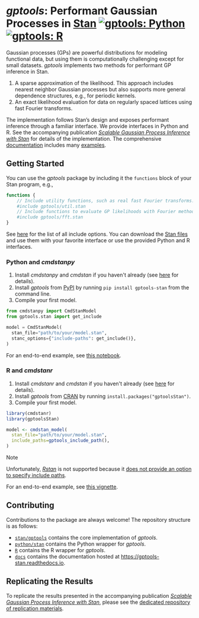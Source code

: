 # *gptools*: Performant Gaussian Processes in [Stan](https://mc-stan.org) [![gptools: Python](https://github.com/onnela-lab/gptools/actions/workflows/python.yml/badge.svg)](https://github.com/onnela-lab/gptools/actions/workflows/python.yml) [![gptools: R](https://github.com/onnela-lab/gptools/actions/workflows/R.yml/badge.svg)](https://github.com/onnela-lab/gptools/actions/workflows/R.yml)

Gaussian processes (GPs) are powerful distributions for modeling functional data, but using them is computationally challenging except for small datasets. *gptools* implements two methods for performant GP inference in Stan.

1. A sparse approximation of the likelihood. This approach includes nearest neighbor Gaussian processes but also supports more general dependence structures, e.g., for periodic kernels.
2. An exact likelihood evaluation for data on regularly spaced lattices using fast Fourier transforms.

The implementation follows Stan’s design and exposes performant inference through a familiar interface. We provide interfaces in Python and R. See the accompanying publication [*Scalable Gaussian Process Inference with Stan*](https://doi.org/10.48550/arXiv.2301.08836) for details of the implementation. The comprehensive [documentation](http://gptools-stan.readthedocs.io/) includes many [examples](https://gptools-stan.readthedocs.io/docs/examples.html).

## Getting Started

You can use the *gptools* package by including it the `functions` block of your Stan program, e.g.,

```stan
functions {
    // Include utility functions, such as real fast Fourier transforms.
    #include gptools/util.stan
    // Include functions to evaluate GP likelihoods with Fourier methods.
    #include gptools/fft.stan
}
```

See [here](stan/gptools) for the list of all include options. You can download the [Stan files](stan) and use them with your favorite interface or use the provided Python and R interfaces.

### Python and *cmdstanpy*

1. Install *cmdstanpy* and *cmdstan* if you haven't already (see [here](https://cmdstanpy.readthedocs.io/en/v1.2.5/installation.html) for details).
2. Install *gptools* from [PyPI](https://pypi.org/project/gptools-stan/) by running `pip install gptools-stan` from the command line.
3. Compile your first model.

```python
from cmdstanpy import CmdStanModel
from gptools.stan import get_include

model = CmdStanModel(
  stan_file="path/to/your/model.stan",
  stanc_options={"include-paths": get_include()},
)
```

For an end-to-end example, see [this notebook](https://gptools-stan.readthedocs.io/docs/getting_started/getting_started.html).

### R and *cmdstanr*

1. Install *cmdstanr* and *cmdstan* if you haven't already (see [here](https://mc-stan.org/cmdstanr/#installation) for details).
2. Install *gptools* from [CRAN](https://cran.r-project.org/package=gptoolsStan) by running `install.packages("gptoolsStan")`.
3. Compile your first model.

```r
library(cmdstanr)
library(gptoolsStan)

model <- cmdstan_model(
  stan_file="path/to/your/model.stan",
  include_paths=gptools_include_path(),
)
```

> [!NOTE]
> Unfortunately, [*Rstan*](https://cran.r-project.org/package=rstan) is not supported because it [does not provide an option to specify include paths](https://discourse.mc-stan.org/t/specifying-include-paths-in-rstan/32182/2).

For an end-to-end example, see [this vignette](https://cran.r-project.org/web/packages/gptoolsStan/vignettes/getting_started.html).

## Contributing

Contributions to the package are always welcome! The repository structure is as follows:

- [`stan/gptools`](stan/gptools) contains the core implementation of *gptools*.
- [`python/stan`](python/stan) contains the Python wrapper for *gptools*.
- [`R`](R) contains the R wrapper for *gptools*.
- [`docs`](docs) contains the documentation hosted at https://gptools-stan.readthedocs.io.

## Replicating the Results

To replicate the results presented in the accompanying publication [*Scalable Gaussian Process Inference with Stan*](https://doi.org/10.48550/arXiv.2301.08836), please see the [dedicated repository of replication materials](https://github.com/onnela-lab/gptools-reproduction-material).
